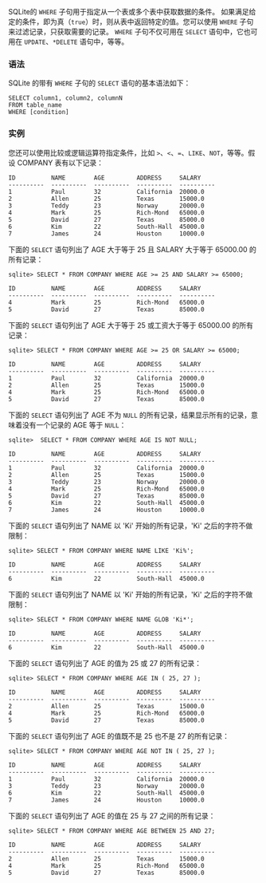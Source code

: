 SQLite的 ``WHERE`` 子句用于指定从一个表或多个表中获取数据的条件。
如果满足给定的条件，即为真（``true``）时，则从表中返回特定的值。您可以使用 ``WHERE`` 子句来过滤记录，只获取需要的记录。
``WHERE`` 子句不仅可用在 ``SELECT`` 语句中，它也可用在 ``UPDATE``、``*DELETE`` 语句中，等等。


### 语法
SQLite 的带有 ``WHERE`` 子句的 ``SELECT`` 语句的基本语法如下：
```
SELECT column1, column2, columnN 
FROM table_name
WHERE [condition]
```


### 实例
您还可以使用比较或逻辑运算符指定条件，比如 ``>``、``<``、``=``、``LIKE``、``NOT``，等等。假设 COMPANY 表有以下记录：
```
ID          NAME        AGE         ADDRESS     SALARY
----------  ----------  ----------  ----------  ----------
1           Paul        32          California  20000.0
2           Allen       25          Texas       15000.0
3           Teddy       23          Norway      20000.0
4           Mark        25          Rich-Mond   65000.0
5           David       27          Texas       85000.0
6           Kim         22          South-Hall  45000.0
7           James       24          Houston     10000.0
```

下面的 ``SELECT`` 语句列出了 AGE 大于等于 25 且 SALARY 大于等于 65000.00 的所有记录：
```
sqlite> SELECT * FROM COMPANY WHERE AGE >= 25 AND SALARY >= 65000;
```
```
ID          NAME        AGE         ADDRESS     SALARY
----------  ----------  ----------  ----------  ----------
4           Mark        25          Rich-Mond   65000.0
5           David       27          Texas       85000.0
```


下面的 ``SELECT`` 语句列出了 AGE 大于等于 25 或工资大于等于 65000.00 的所有记录：
```
sqlite> SELECT * FROM COMPANY WHERE AGE >= 25 OR SALARY >= 65000;
```
```
ID          NAME        AGE         ADDRESS     SALARY
----------  ----------  ----------  ----------  ----------
1           Paul        32          California  20000.0
2           Allen       25          Texas       15000.0
4           Mark        25          Rich-Mond   65000.0
5           David       27          Texas       85000.0
```


下面的 ``SELECT`` 语句列出了 AGE 不为 ``NULL`` 的所有记录，结果显示所有的记录，意味着没有一个记录的 AGE 等于 ``NULL``：
```
sqlite>  SELECT * FROM COMPANY WHERE AGE IS NOT NULL;
```

```
ID          NAME        AGE         ADDRESS     SALARY
----------  ----------  ----------  ----------  ----------
1           Paul        32          California  20000.0
2           Allen       25          Texas       15000.0
3           Teddy       23          Norway      20000.0
4           Mark        25          Rich-Mond   65000.0
5           David       27          Texas       85000.0
6           Kim         22          South-Hall  45000.0
7           James       24          Houston     10000.0
```

下面的 ``SELECT`` 语句列出了 NAME 以 'Ki' 开始的所有记录，'Ki' 之后的字符不做限制：
```
sqlite> SELECT * FROM COMPANY WHERE NAME LIKE 'Ki%';
```
```
ID          NAME        AGE         ADDRESS     SALARY
----------  ----------  ----------  ----------  ----------
6           Kim         22          South-Hall  45000.0
```


下面的 ``SELECT`` 语句列出了 NAME 以 'Ki' 开始的所有记录，'Ki' 之后的字符不做限制：
```
sqlite> SELECT * FROM COMPANY WHERE NAME GLOB 'Ki*';
```
```
ID          NAME        AGE         ADDRESS     SALARY
----------  ----------  ----------  ----------  ----------
6           Kim         22          South-Hall  45000.0
```


下面的 ``SELECT`` 语句列出了 AGE 的值为 25 或 27 的所有记录：
```
sqlite> SELECT * FROM COMPANY WHERE AGE IN ( 25, 27 );
```
```
ID          NAME        AGE         ADDRESS     SALARY
----------  ----------  ----------  ----------  ----------
2           Allen       25          Texas       15000.0
4           Mark        25          Rich-Mond   65000.0
5           David       27          Texas       85000.0
```


下面的 ``SELECT`` 语句列出了 AGE 的值既不是 25 也不是 27 的所有记录：
```
sqlite> SELECT * FROM COMPANY WHERE AGE NOT IN ( 25, 27 );
```

```
ID          NAME        AGE         ADDRESS     SALARY
----------  ----------  ----------  ----------  ----------
1           Paul        32          California  20000.0
3           Teddy       23          Norway      20000.0
6           Kim         22          South-Hall  45000.0
7           James       24          Houston     10000.0
```


下面的 ``SELECT`` 语句列出了 AGE 的值在 25 与 27 之间的所有记录：
```
sqlite> SELECT * FROM COMPANY WHERE AGE BETWEEN 25 AND 27;
```
```
ID          NAME        AGE         ADDRESS     SALARY
----------  ----------  ----------  ----------  ----------
2           Allen       25          Texas       15000.0
4           Mark        25          Rich-Mond   65000.0
5           David       27          Texas       85000.0
```
